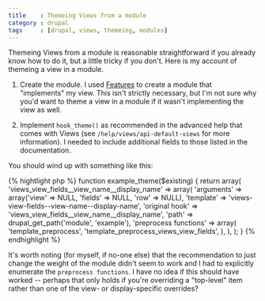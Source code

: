 ```yaml
---
title    : Themeing Views from a module
category : drupal
tags     : [drupal, views, themeing, modules]
---
```


Themeing Views from a module is reasonable straightforward if you already know
how to do it, but a little tricky if you don't. Here is my account of themeing
a view in a module.


1. Create the module. I used [Features][features] to create a module that
"implements" my view. This isn't strictly necessary, but I'm not sure why
you'd want to theme a view in a module if it wasn't implementing the view as
well.

2. Implement `hook_theme()` as recommended in the advanced help that comes
with Views (see `/help/views/api-default-views` for more information). I
needed to include additional fields to those listed in the documentation.

You should wind up with something like this:

{% hightlight php %}
function example_theme($existing)
{
  return array(
    'views_view_fields__view_name__display_name' => array(
      'arguments' => array('view' => NULL, 'fields' => NULL, 'row' => NULL),
      'template' => 'views-view-fields--view-name--display-name',
      'original hook' => 'views_view_fields__view_name__display_name',
      'path' => drupal_get_path('module', 'example'),
      'preprocess functions' => array(
        'template_preprocess',
        'template_preprocess_views_view_fields',
      ),
    ),
  );
}
{% endhighlight %}

It's worth noting (for myself, if no-one else) that the recommendation to just
change the weight of the module didn't seem to work and I had to explicitly
enumerate the `preprocess functions`. I have no idea if this should have
worked -- perhaps that only holds if you're overriding a "top-level" item
rather than one of the view- or display-specific overrides?

[features]: http://drupal.org/project/features
[views]: http://drupal.org/project/views